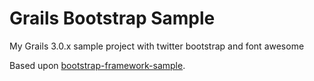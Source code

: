# Grails Bootstrap Sample

My Grails 3.0.x sample project with twitter bootstrap and font awesome

Based upon [bootstrap-framework-sample](https://github.com/kensiprell/bootstrap-framework-sample).